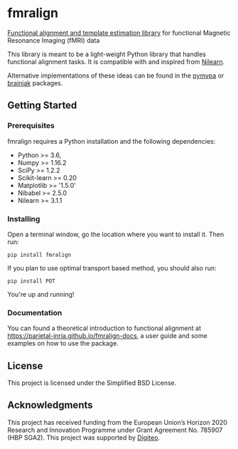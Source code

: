 # fmralign
[Functional alignment and template estimation library](https://parietal-inria.github.io/fmralign-docs) for functional Magnetic Resonance Imaging (fMRI) data

This library is meant to be a light-weight Python library that handles functional
alignment tasks. It is compatible with and inspired from [Nilearn](http://nilearn.github.io).

Alternative implementations of these ideas can be found in the
[pymvpa](http://www.pymvpa.org) or [brainiak](http://brainiak.org) packages.

## Getting Started

### Prerequisites

fmralign requires a Python installation and the following dependencies:
* Python >= 3.6,
* Numpy >= 1.16.2
* SciPy >= 1.2.2
* Scikit-learn >= 0.20
* Matplotlib >= '1.5.0'
* Nibabel >= 2.5.0
* Nilearn >= 3.1.1

### Installing

Open a terminal window, go the location where you want to install it. Then run:

```
pip install fmralign
```

If you plan to use optimal transport based method, you should also run:

```
pip install POT
```

You're up and running!

### Documentation

You can found a theoretical introduction to functional alignment at
https://parietal-inria.github.io/fmralign-docs, a user guide and some examples
on how to use the package.

## License

This project is licensed under the Simplified BSD License.

## Acknowledgments

This project has received funding from the European Union’s Horizon
2020 Research and Innovation Programme under Grant Agreement No. 785907
(HBP SGA2).
This project was supported by [Digiteo](http://www.digiteo.fr).
